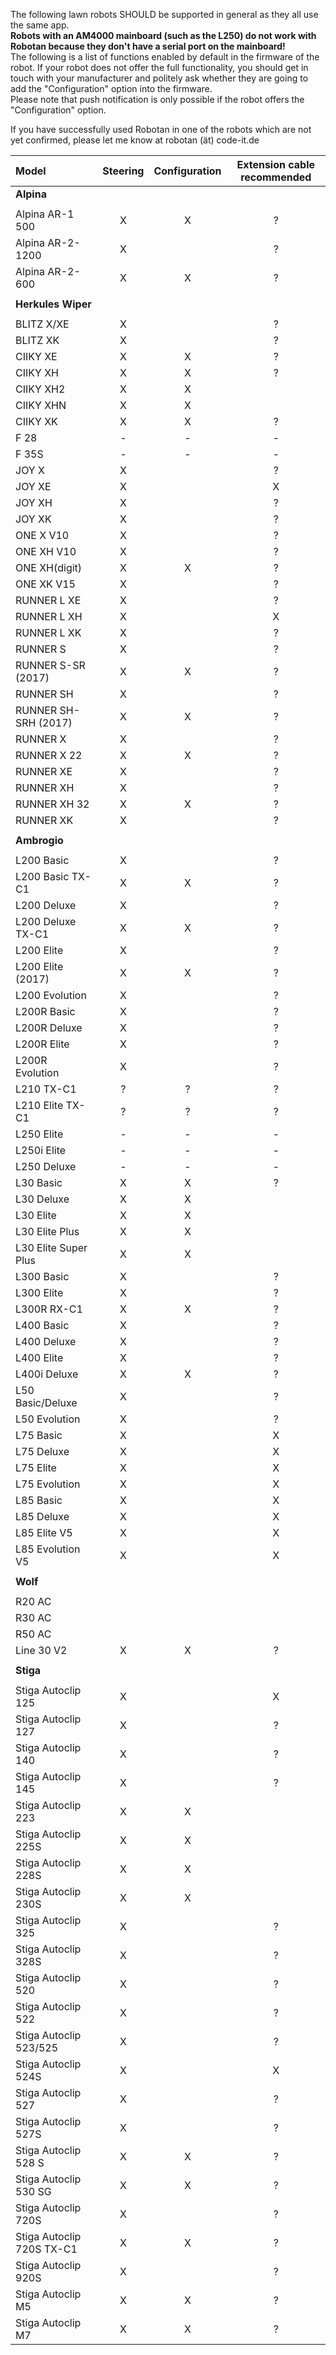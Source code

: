 The following lawn robots SHOULD be supported in general as they all use the 
same app.  
**Robots with an AM4000 mainboard (such as the L250) do not work with Robotan because they don't have a serial port on the mainboard!**  
The following is a list of functions enabled by default in the firmware of the 
robot. If your robot does not offer the full functionality, you should get in
touch with your manufacturer and politely ask whether they are going to add
the "Configuration" option into the firmware.  
Please note that push notification is only possible if the robot offers the 
"Configuration" option.

If you have successfully used Robotan in one of the robots which are not yet confirmed, please let me know at robotan (ät) code-it.de

|Model|Steering|Configuration|Extension cable recommended|
|:----|:------:|:-----------:|:-------------------------:|
|**Alpina**|
||
|Alpina AR-1 500|X|X|?|  
|Alpina AR-2-1200|X||?|  
|Alpina AR-2-600|X|X|?|
||
|**Herkules Wiper**|
||
|BLITZ X/XE|X||?|  
|BLITZ XK|X||?|
|CIIKY XE|X|X|?|  
|CIIKY XH|X|X|?|  
|CIIKY XH2|X|X||
|CIIKY XHN|X|X||
|CIIKY XK|X|X|?|  
|F 28|-|-|-|
|F 35S|-|-|-|
|JOY X|X||?|
|JOY XE|X||X|
|JOY XH|X||?|
|JOY XK|X||?|
|ONE X V10|X||?|
|ONE XH V10|X||?|
|ONE XH(digit)|X|X|?|
|ONE XK V15|X||?|
|RUNNER L XE|X||?|
|RUNNER L XH|X||X|
|RUNNER L XK|X||?|
|RUNNER S|X||?|
|RUNNER S-SR (2017)|X|X|?|
|RUNNER SH|X||?|
|RUNNER SH-SRH (2017)|X|X|?|
|RUNNER X|X||?|
|RUNNER X 22|X|X|?|
|RUNNER XE|X||?|
|RUNNER XH|X||?|
|RUNNER XH 32|X|X|?|
|RUNNER XK|X||?|
||
|**Ambrogio**|
||
|L200 Basic|X||?|
|L200 Basic TX-C1|X|X|?|
|L200 Deluxe|X||?|
|L200 Deluxe TX-C1|X|X|?|
|L200 Elite|X||?|
|L200 Elite (2017)|X|X|?|
|L200 Evolution|X||?| 
|L200R Basic|X||?|
|L200R Deluxe|X||?|
|L200R Elite|X||?|
|L200R Evolution|X||?| 
|L210 TX-C1|?|?|?|
|L210 Elite TX-C1|?|?|?|
|L250 Elite|-|-|-|
|L250i Elite|-|-|-|
|L250 Deluxe|-|-|-|
|L30 Basic|X|X|?  
|L30 Deluxe|X|X||  
|L30 Elite|X|X||  
|L30 Elite Plus|X|X||  
|L30 Elite Super Plus|X|X||  
|L300 Basic|X||?|
|L300 Elite|X||?|
|L300R RX-C1|X|X|?|
|L400 Basic|X||?|
|L400 Deluxe|X||?|
|L400 Elite|X||?|
|L400i Deluxe|X|X|?|
|L50 Basic/Deluxe|X||?|  
|L50 Evolution|X||?|
|L75 Basic|X||X|
|L75 Deluxe|X||X|
|L75 Elite|X||X|
L75 Evolution|X||X|
|L85 Basic|X||X|
|L85 Deluxe|X||X|
|L85 Elite V5|X||X|
|L85 Evolution V5|X||X| 
||
|**Wolf**|
||
|R20 AC|  
|R30 AC|  
|R50 AC|  
|Line 30 V2|X|X|?|  
||
|**Stiga**|
||
|Stiga Autoclip 125|X||X|
|Stiga Autoclip 127|X||?|
|Stiga Autoclip 140|X||?|
|Stiga Autoclip 145|X||?|
|Stiga Autoclip 223|X|X||  
|Stiga Autoclip 225S|X|X||  
|Stiga Autoclip 228S|X|X||  
|Stiga Autoclip 230S|X|X||  
|Stiga Autoclip 325|X||?|
|Stiga Autoclip 328S|X||?|
|Stiga Autoclip 520|X||?|
|Stiga Autoclip 522|X||?|
|Stiga Autoclip 523/525|X||?| 
|Stiga Autoclip 524S|X||X|
|Stiga Autoclip 527|X||?|
|Stiga Autoclip 527S|X||?|
|Stiga Autoclip 528 S|X|X|?|
|Stiga Autoclip 530 SG|X|X|?|
|Stiga Autoclip 720S|X||?|
|Stiga Autoclip 720S TX-C1|X|X|?|
|Stiga Autoclip 920S|X||?|
|Stiga Autoclip M5|X|X|?|
|Stiga Autoclip M7|X|X|?|
